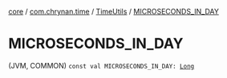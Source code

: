 [core](../../index.md) / [com.chrynan.time](../index.md) / [TimeUtils](index.md) / [MICROSECONDS_IN_DAY](./-m-i-c-r-o-s-e-c-o-n-d-s_-i-n_-d-a-y.md)

# MICROSECONDS_IN_DAY

(JVM, COMMON) `const val MICROSECONDS_IN_DAY: `[`Long`](https://kotlinlang.org/api/latest/jvm/stdlib/kotlin/-long/index.html)